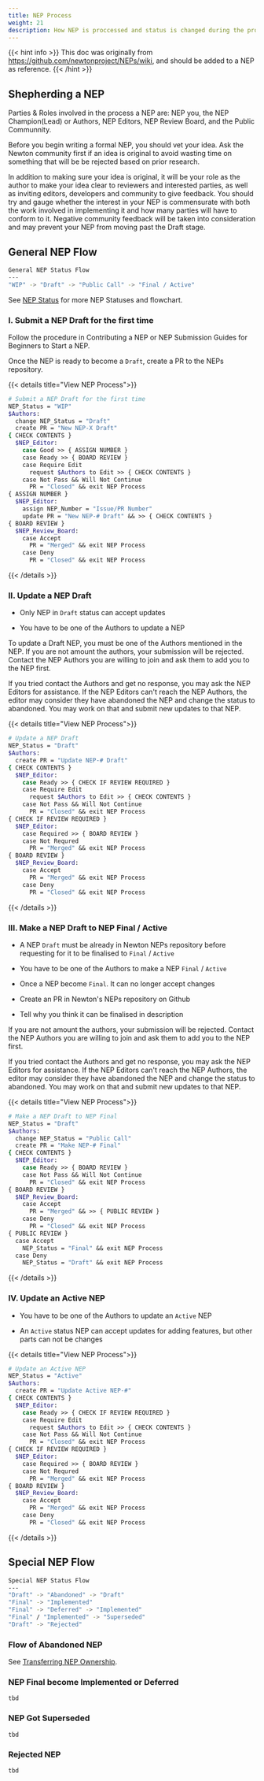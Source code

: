 ```yaml
---
title: NEP Process
weight: 21
description: How NEP is proccessed and status is changed during the process
---
```


{{< hint info >}}
This doc was originally from https://github.com/newtonproject/NEPs/wiki, and should be added to a NEP as reference.
{{< /hint >}}

## Shepherding a NEP

Parties & Roles involved in the process a NEP are: NEP you, the NEP Champion(Lead) or Authors, NEP Editors, NEP Review Board, and the Public Communnity.

Before you begin writing a formal NEP, you should vet your idea. Ask the Newton community first if an idea is original to avoid wasting time on something that will be be rejected based on prior research.

In addition to making sure your idea is original, it will be your role as the author to make your idea clear to reviewers and interested parties, as well as inviting editors, developers and community to give feedback. You should try and gauge whether the interest in your NEP is commensurate with both the work involved in implementing it and how many parties will have to conform to it. Negative community feedback will be taken into consideration and may prevent your NEP from moving past the Draft stage.

## General NEP Flow

```bash
General NEP Status Flow
---
"WIP" -> "Draft" -> "Public Call" -> "Final / Active"
```

See [NEP Status](nep-status.md) for more NEP Statuses and flowchart.

### I. Submit a NEP Draft for the first time

Follow the procedure in Contributing a NEP or NEP Submission Guides for Beginners to Start a NEP.

Once the NEP is ready to become a `Draft`, create a PR to the NEPs repository.

{{< details title="View NEP Process">}}

```bash --simplified
# Submit a NEP Draft for the first time
NEP_Status = "WIP"
$Authors:
  change NEP_Status = "Draft"
  create PR = "New NEP-X Draft"
{ CHECK CONTENTS }
  $NEP_Editor:
    case Good >> { ASSIGN NUMBER }
    case Ready >> { BOARD REVIEW }
    case Require Edit
      request $Authors to Edit >> { CHECK CONTENTS }
    case Not Pass && Will Not Continue
      PR = "Closed" && exit NEP Process
{ ASSIGN NUMBER }
  $NEP_Editor:
    assign NEP_Number = "Issue/PR Number"
    update PR = "New NEP-# Draft" && >> { CHECK CONTENTS }
{ BOARD REVIEW }
  $NEP_Review_Board:
    case Accept
      PR = "Merged" && exit NEP Process
    case Deny
      PR = "Closed" && exit NEP Process
```

{{< /details >}}

### II. Update a NEP Draft

- Only NEP in `Draft` status can accept updates

- You have to be one of the Authors to update a NEP

To update a Draft NEP, you must be one of the Authors mentioned in the NEP. If you are not amount the authors, your submission will be rejected. Contact the NEP Authors you are willing to join and ask them to add you to the NEP first.

If you tried contact the Authors and get no response, you may ask the NEP Editors for assistance. If the NEP Editors can't reach the NEP Authors, the editor may consider they have abandoned the NEP and change the status to abandoned. You may work on that and submit new updates to that NEP.

{{< details title="View NEP Process">}}

```bash --simplified
# Update a NEP Draft
NEP_Status = "Draft"
$Authors:
  create PR = "Update NEP-# Draft"
{ CHECK CONTENTS }
  $NEP_Editor:
    case Ready >> { CHECK IF REVIEW REQUIRED }
    case Require Edit
      request $Authors to Edit >> { CHECK CONTENTS }
    case Not Pass && Will Not Continue
      PR = "Closed" && exit NEP Process
{ CHECK IF REVIEW REQUIRED }
  $NEP_Editor:
    case Required >> { BOARD REVIEW }
    case Not Requred
      PR = "Merged" && exit NEP Process
{ BOARD REVIEW }
  $NEP_Review_Board:
    case Accept
      PR = "Merged" && exit NEP Process
    case Deny
      PR = "Closed" && exit NEP Process
```

{{< /details >}}

### III. Make a NEP Draft to NEP Final / Active

- A NEP `Draft` must be already in Newton NEPs repository before requesting for it to be finalised to `Final` / `Active`

- You have to be one of the Authors to make a NEP `Final` / `Active`

- Once a NEP become `Final`. It can no longer accept changes

- Create an PR in Newton's NEPs repository on Github

- Tell why you think it can be finalised in description

If you are not amount the authors, your submission will be rejected. Contact the NEP Authors you are willing to join and ask them to add you to the NEP first.

If you tried contact the Authors and get no response, you may ask the NEP Editors for assistance. If the NEP Editors can't reach the NEP Authors, the editor may consider they have abandoned the NEP and change the status to abandoned. You may work on that and submit new updates to that NEP.

{{< details title="View NEP Process">}}

```bash --simplified
# Make a NEP Draft to NEP Final
NEP_Status = "Draft"
$Authors:
  change NEP_Status = "Public Call"
  create PR = "Make NEP-# Final"
{ CHECK CONTENTS }
  $NEP_Editor:
    case Ready >> { BOARD REVIEW }
    case Not Pass && Will Not Continue
      PR = "Closed" && exit NEP Process
{ BOARD REVIEW }
  $NEP_Review_Board:
    case Accept
      PR = "Merged" && >> { PUBLIC REVIEW }
    case Deny
      PR = "Closed" && exit NEP Process
{ PUBLIC REVIEW }
  case Accept
    NEP_Status = "Final" && exit NEP Process
  case Deny
    NEP_Status = "Draft" && exit NEP Process
```

{{< /details >}}

### IV. Update an Active NEP

- You have to be one of the Authors to update an `Active` NEP

- An `Active` status NEP can accept updates for adding features, but other parts can not be changes

{{< details title="View NEP Process">}}

```bash --simplified
# Update an Active NEP
NEP_Status = "Active"
$Authors:
  create PR = "Update Active NEP-#"
{ CHECK CONTENTS }
  $NEP_Editor:
    case Ready >> { CHECK IF REVIEW REQUIRED }
    case Require Edit
      request $Authors to Edit >> { CHECK CONTENTS }
    case Not Pass && Will Not Continue
      PR = "Closed" && exit NEP Process
{ CHECK IF REVIEW REQUIRED }
  $NEP_Editor:
    case Required >> { BOARD REVIEW }
    case Not Requred
      PR = "Merged" && exit NEP Process
{ BOARD REVIEW }
  $NEP_Review_Board:
    case Accept
      PR = "Merged" && exit NEP Process
    case Deny
      PR = "Closed" && exit NEP Process
```

{{< /details >}}

## Special NEP Flow

```bash
Special NEP Status Flow
---
"Draft" -> "Abandoned" -> "Draft"
"Final" -> "Implemented"
"Final" -> "Deferred" -> "Implemented"
"Final" / "Implemented" -> "Superseded"
"Draft" -> "Rejected"
```

### Flow of Abandoned NEP

See [Transferring NEP Ownership](transfer-nep-ownership.md).

### NEP Final become Implemented or Deferred

`tbd`

### NEP Got Superseded

`tbd`

### Rejected NEP

`tbd`
